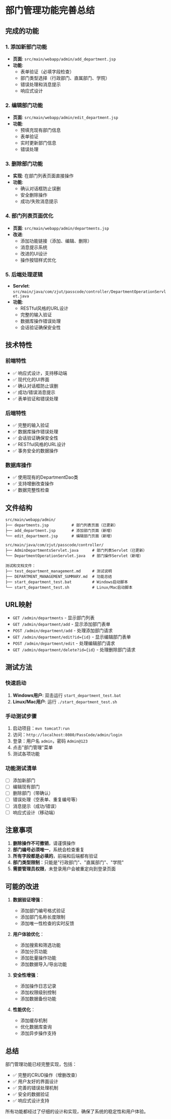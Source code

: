 # 部门管理功能完善总结

## 完成的功能

### 1. 添加新部门功能
- **页面**: `src/main/webapp/admin/add_department.jsp`
- **功能**: 
  - 表单验证（必填字段检查）
  - 部门类型选择（行政部门、直属部门、学院）
  - 错误处理和消息提示
  - 响应式设计

### 2. 编辑部门功能
- **页面**: `src/main/webapp/admin/edit_department.jsp`
- **功能**:
  - 预填充现有部门信息
  - 表单验证
  - 实时更新部门信息
  - 错误处理

### 3. 删除部门功能
- **实现**: 在部门列表页面直接操作
- **功能**:
  - 确认对话框防止误删
  - 安全删除操作
  - 成功/失败消息提示

### 4. 部门列表页面优化
- **页面**: `src/main/webapp/admin/departments.jsp`
- **改进**:
  - 添加功能链接（添加、编辑、删除）
  - 消息提示系统
  - 改进的UI设计
  - 操作按钮样式优化

### 5. 后端处理逻辑
- **Servlet**: `src/main/java/com/zjut/passcode/controller/DepartmentOperationServlet.java`
- **功能**:
  - RESTful风格的URL设计
  - 完整的输入验证
  - 数据库操作错误处理
  - 会话验证确保安全性

## 技术特性

### 前端特性
- ✅ 响应式设计，支持移动端
- ✅ 现代化的UI界面
- ✅ 确认对话框防止误删
- ✅ 成功/错误消息提示
- ✅ 表单验证和错误处理

### 后端特性
- ✅ 完整的输入验证
- ✅ 数据库操作错误处理
- ✅ 会话验证确保安全性
- ✅ RESTful风格的URL设计
- ✅ 事务安全的数据操作

### 数据库操作
- ✅ 使用现有的DepartmentDao类
- ✅ 支持增删改查操作
- ✅ 数据完整性检查

## 文件结构

```
src/main/webapp/admin/
├── departments.jsp          # 部门列表页面（已更新）
├── add_department.jsp       # 添加部门页面（新增）
└── edit_department.jsp      # 编辑部门页面（新增）

src/main/java/com/zjut/passcode/controller/
├── AdminDepartmentsServlet.java      # 部门列表Servlet（已更新）
└── DepartmentOperationServlet.java   # 部门操作Servlet（新增）

测试和文档文件：
├── test_department_management.md     # 测试说明
├── DEPARTMENT_MANAGEMENT_SUMMARY.md  # 功能总结
├── start_department_test.bat         # Windows启动脚本
└── start_department_test.sh          # Linux/Mac启动脚本
```

## URL映射

- `GET /admin/departments` - 显示部门列表
- `GET /admin/department/add` - 显示添加部门表单
- `POST /admin/department/add` - 处理添加部门请求
- `GET /admin/department/edit?id={id}` - 显示编辑部门表单
- `POST /admin/department/edit` - 处理编辑部门请求
- `GET /admin/department/delete?id={id}` - 处理删除部门请求

## 测试方法

### 快速启动
1. **Windows用户**: 双击运行 `start_department_test.bat`
2. **Linux/Mac用户**: 运行 `./start_department_test.sh`

### 手动测试步骤
1. 启动项目：`mvn tomcat7:run`
2. 访问：`http://localhost:8080/PassCode/admin/login`
3. 登录：用户名 `admin`，密码 `Admin@123`
4. 点击"部门管理"菜单
5. 测试各项功能

### 功能测试清单
- [ ] 添加新部门
- [ ] 编辑现有部门
- [ ] 删除部门（带确认）
- [ ] 错误处理（空表单、重复编号等）
- [ ] 消息提示（成功/错误）
- [ ] 响应式设计（移动端）

## 注意事项

1. **删除操作不可撤销**，请谨慎操作
2. **部门编号必须唯一**，系统会检查重复
3. **所有字段都是必填的**，前端和后端都有验证
4. **部门类型限制**：只能是"行政部门"、"直属部门"、"学院"
5. **需要管理员权限**，未登录用户会被重定向到登录页面

## 可能的改进

1. **数据验证增强**：
   - 添加部门编号格式验证
   - 添加部门名称长度限制
   - 添加唯一性检查的实时反馈

2. **用户体验优化**：
   - 添加搜索和筛选功能
   - 添加分页功能
   - 添加批量操作功能
   - 添加数据导入/导出功能

3. **安全性增强**：
   - 添加操作日志记录
   - 添加权限级别控制
   - 添加数据备份功能

4. **性能优化**：
   - 添加缓存机制
   - 优化数据库查询
   - 添加异步操作支持

## 总结

部门管理功能已经完整实现，包括：
- ✅ 完整的CRUD操作（增删改查）
- ✅ 用户友好的界面设计
- ✅ 完善的错误处理机制
- ✅ 安全的数据验证
- ✅ 响应式设计支持

所有功能都经过了仔细的设计和实现，确保了系统的稳定性和用户体验。 